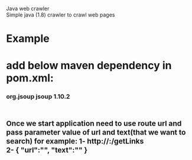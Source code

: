 Java web crawler <br /> Simple java (1.8) crawler to crawl web pages <h1>Example<h1>
add below maven dependency in pom.xml:<br />
		<h3><b><dependency>
			<groupId>org.jsoup</groupId>
			<artifactId>jsoup</artifactId>
			<version>1.10.2</version>
			</dependency><h3></b><br />
 Once we start application need to use route url and  pass parameter value of url and text(that we want to search) for example:
1- http://<Domain>:<PORT>/getLinks <br />
2- {
	"url":"<URL>",
	"text":"<TEXT>"
}

